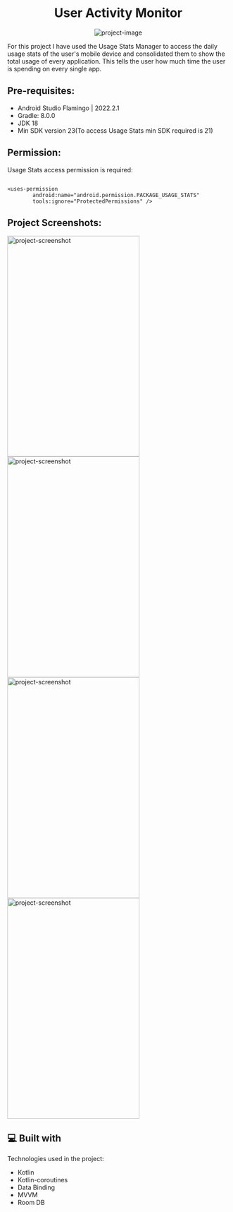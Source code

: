 <h1 align="center" id="title">User Activity Monitor</h1>

<p align="center"><img src="https://socialify.git.ci/er-dhimanabhishek/UserActivityMonitor/image?language=1&amp;owner=1&amp;name=1&amp;stargazers=1&amp;theme=Light" alt="project-image"></p>

<p id="description">For this project I have used the Usage Stats Manager to access the daily usage stats of the user's mobile device and consolidated them to show the total usage of every application. This tells the user how much time the user is spending on every single app.</p>

<h2>Pre-requisites:</h2>

*   Android Studio Flamingo | 2022.2.1
*   Gradle: 8.0.0
*   JDK 18
*   Min SDK version 23(To access Usage Stats min SDK required is 21)

<h2>Permission:</h2>

Usage Stats access permission is required:

```

<uses-permission
        android:name="android.permission.PACKAGE_USAGE_STATS"
        tools:ignore="ProtectedPermissions" />

```

<h2>Project Screenshots:</h2>

<img src="https://i.postimg.cc/bwd4Cz0p/Screenshot-2024-04-14-at-11-25-18-AM.png" alt="project-screenshot" width="300" height="500/">

<img src="https://i.postimg.cc/BQnzbqVH/Screenshot-2024-04-14-at-11-24-37-AM.png" alt="project-screenshot" width="300" height="500/">

<img src="https://i.postimg.cc/764skDzC/Screenshot-2024-04-14-at-11-22-28-AM.png" alt="project-screenshot" width="300" height="500/">

<img src="https://i.postimg.cc/sxN4vRM4/Screenshot-2024-04-14-at-11-23-04-AM.png" alt="project-screenshot" width="300" height="500/">

  
  
<h2>💻 Built with</h2>

Technologies used in the project:

*   Kotlin
*   Kotlin-coroutines
*   Data Binding
*   MVVM
*   Room DB
